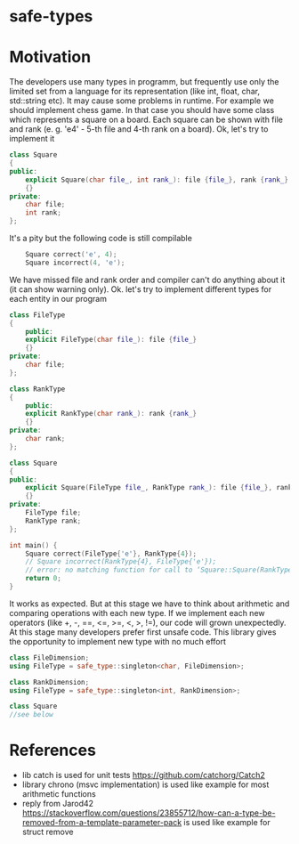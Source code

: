 # safe-types

# Motivation
The developers use many types in programm, but frequently use only the limited set from a language for its representation (like int, float, char, std::string etc). It may cause some problems in runtime. For example we should implement chess game. In that case you should have some class which represents a square on a board. Each square can be shown with file and rank (e. g. 'e4' - 5-th file and 4-th rank on a board). Ok, let's try to implement it
~~~C++
class Square
{
public:
	explicit Square(char file_, int rank_): file {file_}, rank {rank_}
	{}
private:
	char file;
	int rank;
};
~~~
It's a pity but the following code is still compilable
~~~C++
	Square correct('e', 4);
	Square incorrect(4, 'e');
~~~
We have missed file and rank order and compiler can't do anything about it (it can show warning only). Ok. let's try to implement different types for each entity in our program
~~~C++
class FileType
{
	public:
	explicit FileType(char file_): file {file_}
	{}
private:
	char file;
};

class RankType
{
	public:
	explicit RankType(char rank_): rank {rank_}
	{}
private:
	char rank;
};

class Square
{
public:
	explicit Square(FileType file_, RankType rank_): file {file_}, rank {rank_}
	{}
private:
	FileType file;
	RankType rank;
};

int main() {
	Square correct(FileType{'e'}, RankType{4});
	// Square incorrect(RankType{4}, FileType{'e'});
	// error: no matching function for call to ‘Square::Square(RankType, FileType)’
	return 0;
}
~~~
It works as expected. But at this stage we have to think about arithmetic and comparing operations with each new type. If we implement each new operators (like +, -, ==, <=, >=, <, >, !=), our code will grown unexpectedly. At this stage many developers prefer first unsafe code.
This library gives the opportunity to implement new type with no much effort
~~~C++
class FileDimension;
using FileType = safe_type::singleton<char, FileDimension>;

class RankDimension;
using FileType = safe_type::singleton<int, RankDimension>;

class Square
//see below
~~~

# References
* lib catch is used for unit tests https://github.com/catchorg/Catch2
* library chrono (msvc implementation) is used like example for most arithmetic functions
* reply from Jarod42 https://stackoverflow.com/questions/23855712/how-can-a-type-be-removed-from-a-template-parameter-pack is used like example for struct remove
